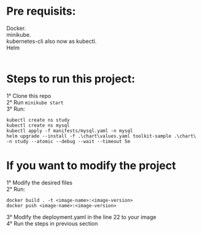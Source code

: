 # Pre requisits: <br>
Docker. <br>
minikube. <br>
kubernetes-cli also now as kubectl. <br>
Helm <br>
<br>

# Steps to run this project: <br>
1° Clone this repo <br>
2° Run `minikube start` <br>
3° Run: <br>
```
kubectl create ns study
kubectl create ns mysql
kubectl apply -f manifests/mysql.yaml -n mysql
helm upgrade --install -f .\chart\values.yaml toolkit-sample .\chart\ -n study --atomic --debug --wait --timeout 5m
```

# If you want to modify the project
1° Modify the desired files <br>
2° Run: <br>
```
docker build . -t <image-name>:<image-version>
docker push <image-name>:<image-version>
```
3° Modify the deployment.yaml in the line 22 to your image <br>
4° Run the steps in previous section <br>
